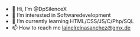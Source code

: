 - 👋 Hi, I’m @DpSilenceX
- 👀 I’m interested in Softwaredevelopment
- 🌱 I’m currently learning HTML/CSS/JS/C/Php/SQL
- 📫 How to reach me lainelreinasanchez@gmx.de

<!---
DpSilenceX/DpSilenceX is a ✨ special ✨ repository because its `README.md` (this file) appears on your GitHub profile.
You can click the Preview link to take a look at your changes.
--->

